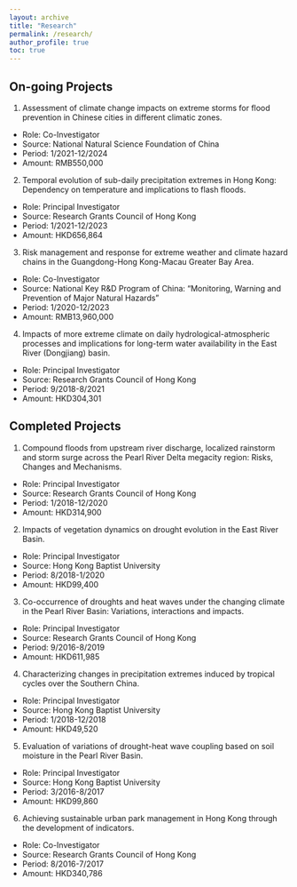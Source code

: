 ```yaml
---
layout: archive
title: "Research"
permalink: /research/
author_profile: true
toc: true
---
```


## On-going Projects
1. Assessment of climate change impacts on extreme storms for flood prevention in Chinese cities in different climatic zones.
* Role: Co-Investigator
* Source: National Natural Science Foundation of China
* Period: 1/2021-12/2024
* Amount: RMB550,000

2. Temporal evolution of sub-daily precipitation extremes in Hong Kong: Dependency on temperature and implications to flash floods.
* Role: Principal Investigator
* Source: Research Grants Council of Hong Kong
* Period: 1/2021-12/2023
* Amount: HKD656,864

3. Risk management and response for extreme weather and climate hazard chains in the Guangdong-Hong Kong-Macau Greater Bay Area.
* Role: Co-Investigator
* Source: National Key R&D Program of China: “Monitoring, Warning and Prevention of Major Natural Hazards”
* Period: 1/2020-12/2023
* Amount: RMB13,960,000

4. Impacts of more extreme climate on daily hydrological-atmospheric processes and implications for long-term water availability in the East River (Dongjiang) basin.
* Role: Principal Investigator
* Source: Research Grants Council of Hong Kong
* Period: 9/2018-8/2021
* Amount: HKD304,301

## Completed Projects
1. Compound floods from upstream river discharge, localized rainstorm and storm surge across the Pearl River Delta megacity region: Risks, Changes and Mechanisms.
* Role: Principal Investigator
* Source: Research Grants Council of Hong Kong
* Period: 1/2018-12/2020
* Amount: HKD314,900

2. Impacts of vegetation dynamics on drought evolution in the East River Basin.
* Role: Principal Investigator
* Source: Hong Kong Baptist University
* Period: 8/2018-1/2020
* Amount: HKD99,400

3. Co-occurrence of droughts and heat waves under the changing climate in the Pearl River Basin: Variations, interactions and impacts.
* Role: Principal Investigator
* Source: Research Grants Council of Hong Kong
* Period: 9/2016-8/2019
* Amount: HKD611,985

4. Characterizing changes in precipitation extremes induced by tropical cycles over the Southern China.
* Role: Principal Investigator
* Source: Hong Kong Baptist University
* Period: 1/2018-12/2018
* Amount: HKD49,520

5. Evaluation of variations of drought-heat wave coupling based on soil moisture in the Pearl River Basin.
* Role: Principal Investigator
* Source: Hong Kong Baptist University
* Period: 3/2016-8/2017
* Amount: HKD99,860

6. Achieving sustainable urban park management in Hong Kong through the development of indicators.
* Role: Co-Investigator
* Source: Research Grants Council of Hong Kong
* Period: 8/2016-7/2017
* Amount: HKD340,786
